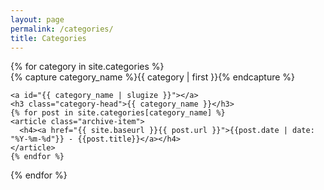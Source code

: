 ```yaml
---
layout: page
permalink: /categories/
title: Categories
---
```


<div id="archives">
{% for category in site.categories %}
  <div class="archive-group">
    {% capture category_name %}{{ category | first }}{% endcapture %}
    <div id="#{{ category_name | slugize }}"></div>
    <p></p>

    <a id="{{ category_name | slugize }}"></a>
    <h3 class="category-head">{{ category_name }}</h3>
    {% for post in site.categories[category_name] %}
    <article class="archive-item">
      <h4><a href="{{ site.baseurl }}{{ post.url }}">{{post.date | date: "%Y-%m-%d"}} - {{post.title}}</a></h4>
    </article>
    {% endfor %}
  </div>
{% endfor %}
</div>
